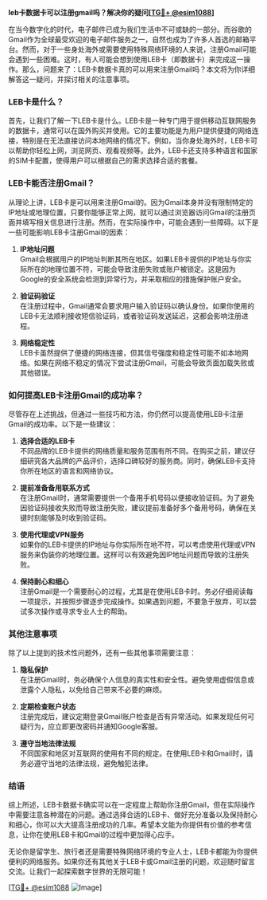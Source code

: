 **leb卡数据卡可以注册gmail吗？解决你的疑问[[TG💪+ @esim1088](https://t.me/s/esim1088)]**

在当今数字化的时代，电子邮件已成为我们生活中不可或缺的一部分。而谷歌的Gmail作为全球最受欢迎的电子邮件服务之一，自然也成为了许多人首选的邮箱平台。然而，对于一些身处海外或需要使用特殊网络环境的人来说，注册Gmail可能会遇到一些困难。这时，有人可能会想到使用LEB卡（即数据卡）来完成这一操作。那么，问题来了：LEB卡数据卡真的可以用来注册Gmail吗？本文将为你详细解答这一疑问，并探讨相关的注意事项。

### LEB卡是什么？

首先，让我们了解一下LEB卡是什么。LEB卡是一种专门用于提供移动互联网服务的数据卡，通常可以在国外购买并使用。它的主要功能是为用户提供便捷的网络连接，特别是在无法直接访问本地网络的情况下。例如，当你身处海外时，LEB卡可以帮助你轻松上网，浏览网页、观看视频等。此外，LEB卡还支持多种语言和国家的SIM卡配置，使得用户可以根据自己的需求选择合适的套餐。

### LEB卡能否注册Gmail？

从理论上讲，LEB卡是可以用来注册Gmail的。因为Gmail本身并没有限制特定的IP地址或地理位置，只要你能够正常上网，就可以通过浏览器访问Gmail的注册页面并填写相关信息进行注册。然而，在实际操作中，可能会遇到一些障碍。以下是一些可能影响LEB卡注册Gmail的因素：

1. **IP地址问题**  
   Gmail会根据用户的IP地址判断其所在地区。如果LEB卡提供的IP地址与你实际所在的地理位置不符，可能会导致注册失败或账户被锁定。这是因为Google的安全系统会检测到异常行为，并采取相应的措施保护账户安全。

2. **验证码验证**  
   在注册过程中，Gmail通常会要求用户输入验证码以确认身份。如果你使用的LEB卡无法顺利接收短信验证码，或者验证码发送延迟，这都会影响注册进程。

3. **网络稳定性**  
   LEB卡虽然提供了便捷的网络连接，但其信号强度和稳定性可能不如本地网络。如果在网络不稳定的情况下尝试注册Gmail，可能会导致页面加载失败或其他错误。

### 如何提高LEB卡注册Gmail的成功率？

尽管存在上述挑战，但通过一些技巧和方法，你仍然可以提高使用LEB卡注册Gmail的成功率。以下是一些建议：

1. **选择合适的LEB卡**  
   不同品牌的LEB卡提供的网络质量和服务范围有所不同。在购买之前，建议仔细研究各大品牌的产品评价，选择口碑较好的服务商。同时，确保LEB卡支持你所在地区的语言和网络协议。

2. **提前准备备用联系方式**  
   在注册Gmail时，通常需要提供一个备用手机号码以便接收验证码。为了避免因验证码接收失败而导致注册失败，建议提前准备好多个备用号码，确保在关键时刻能够及时收到验证码。

3. **使用代理或VPN服务**  
   如果你的LEB卡提供的IP地址与你实际所在地不符，可以考虑使用代理或VPN服务来伪装你的地理位置。这样可以有效避免因IP地址问题而导致的注册失败。

4. **保持耐心和细心**  
   注册Gmail是一个需要耐心的过程，尤其是在使用LEB卡时。务必仔细阅读每一项提示，并按照步骤逐步完成操作。如果遇到问题，不要急于放弃，可以尝试多次操作或寻求专业人士的帮助。

### 其他注意事项

除了以上提到的技术性问题外，还有一些其他事项需要注意：

1. **隐私保护**  
   在注册Gmail时，务必确保个人信息的真实性和安全性。避免使用虚假信息或泄露个人隐私，以免给自己带来不必要的麻烦。

2. **定期检查账户状态**  
   注册完成后，建议定期登录Gmail账户检查是否有异常活动。如果发现任何可疑行为，应立即更改密码并通知Google客服。

3. **遵守当地法律法规**  
   不同国家和地区对互联网的使用有不同的规定。在使用LEB卡和Gmail时，请务必遵守当地的法律法规，避免触犯法律。

### 结语

综上所述，LEB卡数据卡确实可以在一定程度上帮助你注册Gmail，但在实际操作中需要注意各种潜在的问题。通过选择合适的LEB卡、做好充分准备以及保持耐心和细心，你可以大大提高注册成功的几率。希望本文能为你提供有价值的参考信息，让你在使用LEB卡和Gmail的过程中更加得心应手。

无论你是留学生、旅行者还是需要特殊网络环境的专业人士，LEB卡都能为你提供便利的网络服务。如果你还有其他关于LEB卡或Gmail注册的问题，欢迎随时留言交流。让我们一起探索数字世界的无限可能！

[[TG💪+ @esim1088](https://t.me/s/esim1088) ![Image](https://i.postimg.cc/4NQfJmqS/Snipaste-2025-05-13-00-14-12.png)]